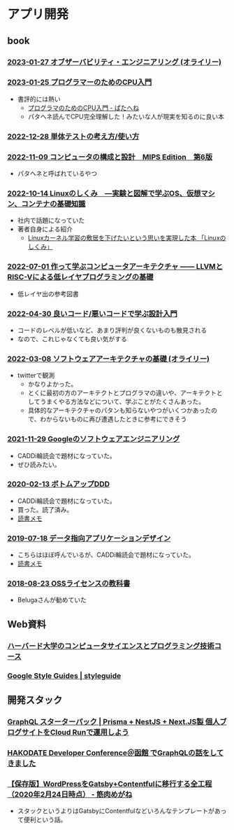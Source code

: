 # アプリ開発

## book

### [2023-01-27 オブザーバビリティ・エンジニアリング (オライリー)](https://www.amazon.co.jp/dp/4814400128)

### [2023-01-25 プログラマーのためのCPU入門](https://www.amazon.co.jp/dp/4908686165)

- 書評的には熱い
  - [プログラマのためのCPU入門 - ぱたへね](https://natsutan.hatenablog.com/entry/2023/02/23/093741)
  - パタヘネ読んでCPU完全理解した！みたいな人が現実を知るのに良い本

### [2022-12-28 単体テストの考え方/使い方](https://www.amazon.co.jp/dp/4839981728)

### [2022-11-09 コンピュータの構成と設計　MIPS Edition　第6版](https://www.amazon.co.jp/dp/B0BLTQS81T)

- パタヘネと呼ばれているやつ

### [2022-10-14 Linuxのしくみ　―実験と図解で学ぶOS、仮想マシン、コンテナの基礎知識](https://www.amazon.co.jp/dp/B0BG8J5QJ1)

- 社内で話題になっていた
- 著者自身による紹介
  - [Linuxカーネル学習の敷居を下げたいという思いを実現した本 「Linuxのしくみ」](https://speakerdeck.com/sat/linuxkaneruxue-xi-nofu-ju-woxia-getaitoiusi-iwoshi-xian-sitaben-linuxnosikumi)

### [2022-07-01 作って学ぶコンピュータアーキテクチャ —— LLVMとRISC-Vによる低レイヤプログラミングの基礎](https://www.amazon.co.jp/dp/4297129140)

- 低レイヤ出の参考図書

### [2022-04-30 良いコード/悪いコードで学ぶ設計入門](https://www.amazon.co.jp/dp/4297127830)

- コードのレベルが低いなど、あまり評判が良くないものも散見される
- なので、これじゃなくても良い気がする

### [2022-03-08 ソフトウェアアーキテクチャの基礎 (オライリー)](https://www.amazon.co.jp/dp/4873119820)

- twitterで観測
  - かなりよかった。
  - とくに最初の方のアーキテクトとプログラマの違いや、アーキテクトとしてうまくやる方法などについて、学ぶことがたくさんあった。
  - 具体的なアーキテクチャのパタンも知らないやつがいくつかあったので、わからないものに再び遭遇したときに参考にできそう

### [2021-11-29 Googleのソフトウェアエンジニアリング](https://www.oreilly.co.jp/books/9784873119656/)

- CADDi輪読会で題材になっていた。
- ぜひ読みたい。

### [2020-02-13 ボトムアップDDD](https://www.amazon.co.jp/dp/B082WXZVPC/)

- CADDi輪読会で題材になっていた。
- 買った。読了済み。
- [読書メモ](./2020-02-13_bottom-up-ddd.md)

### [2019-07-18 データ指向アプリケーションデザイン](https://www.oreilly.co.jp/books/9784873118703/)

- こちらはほぼ呼んでいるが、CADDi輪読会で題材になっていた。
- [読書メモ](./2019-07-18_data-intensive-applications-design.md)

### [2018-08-23 OSSライセンスの教科書](https://www.amazon.co.jp/dp/4297100355)

- Belugaさんが勧めていた

## Web資料

### [ハーバード大学のコンピュータサイエンスとプログラミング技術コース](https://cs50.jp/)

### [Google Style Guides | styleguide](https://google.github.io/styleguide)

## 開発スタック

### [GraphQL スターターパック | Prisma + NestJS + Next.JS製 個人ブログサイトをCloud Runで運用しよう](https://zenn.dev/waddy/books/graphql-nestjs-nextjs-bootcamp)

### [HAKODATE Developer Conference＠函館 でGraphQLの話をしてきました](https://dev.classmethod.jp/articles/hakodate-developer-conference-graphql/)

### [【保存版】WordPressをGatsby+Contentfulに移行する全工程（2020年2月24日時点） - 筋肉めがね](https://kinnikumegane.com/posts/howtomigratefromwordpresstogatsby/)

- スタックというよりはGatsbyにContentfulなどいろんなテンプレートがあって便利という話。
